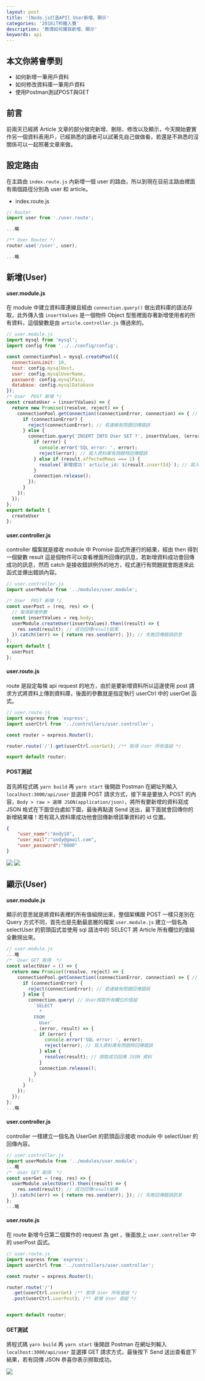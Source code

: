 ```yaml
---
layout: post
title: '[Node.js打造API] User新增、顯示'
categories: '2018iT邦鐵人賽'
description: '教導如何攥寫新增、顯示'
keywords: api
---
```


## 本文你將會學到
- 如何新增一筆用戶資料
- 如何修改資料庫一筆用戶資料
- 使用Postman測試POST與GET

## 前言
前兩天已經將 Article 文章的部分做完新增、刪除、修改以及顯示，今天開始要實作另一個資料表用戶，已經熟悉的讀者可以試著先自己做做看，若還是不熟悉的沒關係可以一起照著文章來做。

## 設定路由
在主路由 `index.route.js` 內新增一個 user 的路由，所以到現在目前主路由裡面有兩個路徑分別為 user 和 article。

- index.route.js

```js
// Router
import user from './user.route';

...略

/** User Router */
router.use('/user', user);

...略
```

## 新增(User)

#### user.module.js

在 module 中建立資料庫連線且經由 `connection.query()` 做出資料庫的語法存取，此外傳入值 `insertValues` 是一個物件 Object 型態裡面存著新增使用者的所有資料，這個變數是由 `article.controller.js` 傳過來的。

```js
// user.module.js
import mysql from 'mysql';
import config from '../../config/config';

const connectionPool = mysql.createPool({
  connectionLimit: 10,
  host: config.mysqlHost,
  user: config.mysqlUserName,
  password: config.mysqlPass,
  database: config.mysqlDatabase
});
/* User  POST 新增 */
const createUser = (insertValues) => {
  return new Promise((resolve, reject) => {
    connectionPool.getConnection((connectionError, connection) => { // 資料庫連線
      if (connectionError) {
        reject(connectionError); // 若連線有問題回傳錯誤
      } else {
        connection.query('INSERT INTO User SET ?', insertValues, (error, result) => { // User資料表寫入一筆資料
          if (error) {
            console.error('SQL error: ', error);
            reject(error); // 寫入資料庫有問題時回傳錯誤
          } else if (result.affectedRows === 1) {
            resolve(`新增成功！ article_id: ${result.insertId}`); // 寫入成功回傳寫入id
          }
          connection.release();
        });
      }
    });
  });
};
export default {
  createUser
};
```

#### user.controller.js

controller 檔案就是接收 module 中 Promise 函式所運行的結果，經由 then 得到一個變數 result 這是個物件可以查看裡面所回傳的訊息，若新增資料成功會回傳成功的訊息，然而 catch 是接收錯誤例外的地方，程式運行有問題就會跑進來此函式並爆出錯誤內容。

```js
// user.controller.js
import userModule from '../modules/user.module';

/* User  POST 新增 */
const userPost = (req, res) => {
  // 取得新增參數
  const insertValues = req.body;
  userModule.createUser(insertValues).then((result) => {
    res.send(result); // 成功回傳result結果
  }).catch((err) => { return res.send(err); }); // 失敗回傳錯誤訊息
};
export default {
  userPost
};
```

#### user.route.js

route 是設定每條 api request 的地方，由於是要新增資料所以這邊使用 post 請求方式將資料上傳到資料庫，後面的參數就是指定執行 userCtrl 中的 userGet 函式。

```js
// user.route.js
import express from 'express';
import userCtrl from '../controllers/user.controller';

const router = express.Router();

router.route('/').get(userCtrl.userGet); /** 取得 User 所有值組 */

export default router;
```

#### POST測試

首先將程式碼 `yarn build` 再 `yarn start` 後開啟 Postman 在網址列輸入 `localhost:3000/api/user` 並選擇 POST 請求方式，接下來是要放入 POST 的內容，`Body > raw > 選擇 JSON(application/json)`，將所有要新增的資料寫成 JSON 格式在下面空白處如下圖，最後再點選 Send 送出，最下面就會回傳你的新增結果囉！若有寫入資料庫成功他會回傳新增該筆資料的 id 位置。

```json
{
	"user_name":"Andy10",
	"user_mail":"andy@gmail.com",
	"user_password":"0000"
}
```

<img src="/images/posts/it2018/img1070105-1.png">
<img src="/images/posts/it2018/img1070105-2.png">


## 顯示(User)

#### user.module.js

顯示的意思就是將資料表裡的所有值組撈出來，整個架構跟 POST 一樣只差別在 Query 方式不同，首先也是先動最底層的檔案 `user.module.js` 建立一個名為 selectUser 的箭頭函式並使用 sql 語法中的 SELECT 將 Article 所有欄位的值組全數撈出來。

```js
// user.module.js
...略
/*  User GET 取得  */
const selectUser = () => {
  return new Promise((resolve, reject) => {
    connectionPool.getConnection((connectionError, connection) => { // 資料庫連線
      if (connectionError) {
        reject(connectionError); // 若連線有問題回傳錯誤
      } else {
        connection.query( // User撈取所有欄位的值組
          `SELECT
            *
          FROM
            User`
          , (error, result) => {
            if (error) {
              console.error('SQL error: ', error);
              reject(error); // 寫入資料庫有問題時回傳錯誤
            } else {
              resolve(result); // 撈取成功回傳 JSON 資料
            }
            connection.release();
          }
        );
      }
    });
  });
};
...略
```

#### user.controller.js

controller 一樣建立一個名為 UserGet 的箭頭函示接收 module 中 selectUser 的回傳內容。

```js
// user.controller.js
import userModule from '../modules/user.module';
...略
/*  User GET 取得  */
const userGet = (req, res) => {
  userModule.selectUser().then((result) => {
    res.send(result); // 成功回傳result結果
  }).catch((err) => { return res.send(err); }); // 失敗回傳錯誤訊息
};
...略

```

#### user.route.js

在 route 新增今日第二個實作的 request 為 get ，後面放上 `user.controller` 中的 userPost 函式。

```js
// user.route.js
import express from 'express';
import userCtrl from '../controllers/user.controller';

const router = express.Router();

router.route('/')
  .get(userCtrl.userGet) /** 取得 User 所有值組 */
  .post(userCtrl.userPost); /** 新增 User 值組 */


export default router;
```

#### GET測試
將程式碼 `yarn build` 再 `yarn start` 後開啟 Postman 在網址列輸入 `localhost:3000/api/user` 並選擇 GET 請求方式，最後按下 Send 送出查看底下結果，若有回傳 JSON 恭喜你表示撈取成功。

<img src="/images/posts/it2018/img1070105-3.png">
